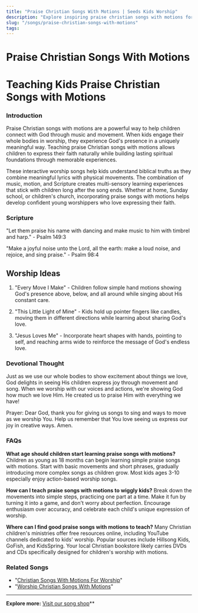 ```yaml
---
title: "Praise Christian Songs With Motions | Seeds Kids Worship"
description: "Explore inspiring praise christian songs with motions for children's worship and faith development. Biblical music resources for families and ministry."
slug: "/songs/praise-christian-songs-with-motions"
tags:
---
```


# Praise Christian Songs With Motions

# Teaching Kids Praise Christian Songs with Motions

### Introduction
Praise Christian songs with motions are a powerful way to help children connect with God through music and movement. When kids engage their whole bodies in worship, they experience God's presence in a uniquely meaningful way. Teaching praise Christian songs with motions allows children to express their faith naturally while building lasting spiritual foundations through memorable experiences.

These interactive worship songs help kids understand biblical truths as they combine meaningful lyrics with physical movements. The combination of music, motion, and Scripture creates multi-sensory learning experiences that stick with children long after the song ends. Whether at home, Sunday school, or children's church, incorporating praise songs with motions helps develop confident young worshippers who love expressing their faith.

### Scripture
"Let them praise his name with dancing and make music to him with timbrel and harp." - Psalm 149:3

"Make a joyful noise unto the Lord, all the earth: make a loud noise, and rejoice, and sing praise." - Psalm 98:4

## Worship Ideas
1. "Every Move I Make" - Children follow simple hand motions showing God's presence above, below, and all around while singing about His constant care.

2. "This Little Light of Mine" - Kids hold up pointer fingers like candles, moving them in different directions while learning about sharing God's love.

3. "Jesus Loves Me" - Incorporate heart shapes with hands, pointing to self, and reaching arms wide to reinforce the message of God's endless love.

### Devotional Thought
Just as we use our whole bodies to show excitement about things we love, God delights in seeing His children express joy through movement and song. When we worship with our voices and actions, we're showing God how much we love Him. He created us to praise Him with everything we have!

Prayer: Dear God, thank you for giving us songs to sing and ways to move as we worship You. Help us remember that You love seeing us express our joy in creative ways. Amen.

### FAQs

**What age should children start learning praise songs with motions?**
Children as young as 18 months can begin learning simple praise songs with motions. Start with basic movements and short phrases, gradually introducing more complex songs as children grow. Most kids ages 3-10 especially enjoy action-based worship songs.

**How can I teach praise songs with motions to wiggly kids?**
Break down the movements into simple steps, practicing one part at a time. Make it fun by turning it into a game, and don't worry about perfection. Encourage enthusiasm over accuracy, and celebrate each child's unique expression of worship.

**Where can I find good praise songs with motions to teach?**
Many Christian children's ministries offer free resources online, including YouTube channels dedicated to kids' worship. Popular sources include Hillsong Kids, GoFish, and KidsSpring. Your local Christian bookstore likely carries DVDs and CDs specifically designed for children's worship with motions.

### Related Songs

- "[Christian Songs With Motions For Worship](/songs/christian-songs-with-motions-for-worship/)"
- "[Worship Christian Songs With Motions](/songs/worship-christian-songs-with-motions/)"

---

**Explore more:** [Visit our song shop](https://seedskidsworship.com/shop)**

<!-- Schema Markup -->
<script type="application/ld+json">
{
  "@context": "https://schema.org",
  "@type": "MusicRecording",
  "name": "Praise Christian Songs With Motions",
  "byArtist": {
    "@type": "MusicGroup",
    "name": "Seeds Kids Worship"
  },
  "isFamilyFriendly": true,
  "url": "https://seedskidsworship.com/songs/praise-christian-songs-with-motions/"
}
</script>